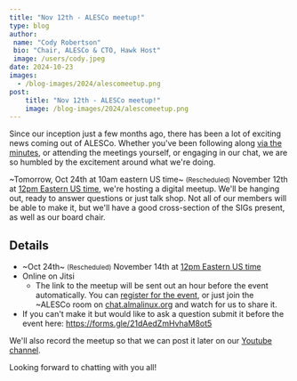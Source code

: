 ```yaml
---
title: "Nov 12th - ALESCo meetup!"
type: blog
author: 
 name: "Cody Robertson"
 bio: "Chair, ALESCo & CTO, Hawk Host"
 image: /users/cody.jpeg
date: 2024-10-23
images:
  - /blog-images/2024/alescomeetup.png
post: 
    title: "Nov 12th - ALESCo meetup!"
    image: /blog-images/2024/alescomeetup.png
---
```


Since our inception just a few months ago, there has been a lot of exciting news coming out of ALESCo. Whether you've been following along [via the minutes](https://wiki.almalinux.org/alesco.html), or attending the meetings yourself, or engaging in our chat, we are so humbled by the excitement around what we're doing.

~Tomorrow, Oct 24th at 10am eastern US time~ <small>(Rescheduled)</small> November 12th at [12pm Eastern US time](https://www.worldtimebuddy.com/?qm=1&lid=4998830,2643743,8,1850147&h=2643743&date=2024-11-12&sln=17-18&hf=1), we're hosting a digital meetup. We'll be hanging out, ready to answer questions or just talk shop. Not all of our members will be able to make it, but we'll have a good cross-section of the SIGs present, as well as our board chair. 

## Details

-   ~Oct 24th~ <small>(Rescheduled)</small> November 14th at [12pm Eastern US time](https://www.worldtimebuddy.com/?qm=1&lid=4998830,2643743,8,1850147&h=2643743&date=2024-11-12&sln=17-18&hf=1)
-   Online on Jitsi
	-   The link to the meetup will be sent out an hour before the event automatically. You can [register for the event](https://events.almalinux.org/event/107/), or just join the ~ALESCo room on [chat.almalinux.org](http://chat.almalinux.org) and watch for us to share it.
-   If you can't make it but would like to ask a question submit it before the event here: <https://forms.gle/21dAedZmHvhaM8ot5>

We'll also record the meetup so that we can post it later on our [Youtube channel](https://www.youtube.com/@almalinux6891).

Looking forward to chatting with you all!

